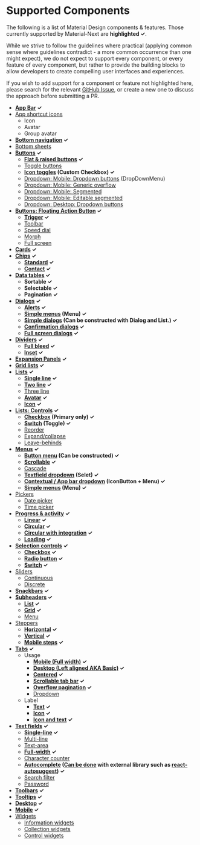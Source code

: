 # Supported Components

The following is a list of Material Design components & features.
Those currently supported by Material-Next are **highlighted ✓**.

While we strive to follow the guidelines where practical (applying
common sense where guidelines contradict - a more common occurrence than
one might expect), we do not expect to support every component, or every
feature of every component, but rather to provide the building blocks to
allow developers to create compelling user interfaces and experiences.

If you wish to add support for a component or feature not highlighted
here, please search for the relevant [GitHub Issue](https://github.com/material-next/material-next/issues), or create a new one
to discuss the approach before submitting a PR.

- **[App Bar](https://material.io/guidelines/layout/structure.html#structure-app-bar) ✓**
- [App shortcut icons](https://material.io/guidelines/style/icons.html#icons-app-shortcut-icons)
  - Icon
  - Avatar
  - Group avatar
- **[Bottom navigation](https://material.io/guidelines/components/bottom-navigation.html) ✓**
- [Bottom sheets](https://material.io/guidelines/components/bottom-sheets.html)
- **[Buttons](https://material.io/guidelines/components/buttons.html) ✓**
  - **[Flat & raised buttons](https://material.io/guidelines/components/buttons.html#buttons-flat-raised-buttons) ✓**
  - [Toggle buttons](https://material.io/guidelines/components/buttons.html#buttons-toggle-buttons)
  - **[Icon toggles](https://material.io/guidelines/components/buttons.html#buttons-toggle-buttons) (Custom Checkbox) ✓**
  - [Dropdown: Mobile: Dropdown buttons](https://material.io/guidelines/components/buttons.html#buttons-dropdown-buttons) (DropDownMenu)
  - [Dropdown: Mobile: Generic overflow](https://material.io/guidelines/components/buttons.html#buttons-dropdown-buttons)
  - [Dropdown: Mobile: Segmented](https://material.io/guidelines/components/buttons.html#buttons-dropdown-buttons)
  - [Dropdown: Mobile: Editable segmented](https://material.io/guidelines/components/buttons.html#buttons-dropdown-buttons)
  - [Dropdown: Desktop: Dropdown buttons](https://material.io/guidelines/components/buttons.html#buttons-dropdown-buttons)
- **[Buttons: Floating Action Button](https://material.io/guidelines/components/buttons-floating-action-button.html) ✓**
  - **[Trigger](https://material.io/guidelines/components/buttons-floating-action-button.html#buttons-floating-action-button-transitions) ✓**
  - [Toolbar](https://material.io/guidelines/components/buttons-floating-action-button.html#buttons-floating-action-button-transitions)
  - [Speed dial](https://material.io/guidelines/components/buttons-floating-action-button.html#buttons-floating-action-button-transitions)
  - [Morph](http://www.google.com/design/spec/components/buttons-floating-action-button.html#buttons-floating-action-button-transitions)
  - [Full screen](http://www.google.com/design/spec/components/buttons-floating-action-button.html#buttons-floating-action-button-transitions)
- **[Cards](https://material.io/guidelines/components/cards.html) ✓**
- **[Chips](https://material.io/guidelines/components/chips.html) ✓**
  - **[Standard](https://material.io/guidelines/components/chips.html) ✓**
  - **[Contact](https://material.io/guidelines/components/chips.html#chips-contact-chips) ✓**
- **[Data tables](https://material.io/guidelines/components/data-tables.html) ✓**
  - **Sortable ✓**
  - **Selectable ✓**
  - **Pagination ✓**
- **[Dialogs](https://material.io/guidelines/components/dialogs.html) ✓**
  - **[Alerts](https://material.io/guidelines/components/dialogs.html#dialogs-alerts) ✓**
  - **[Simple menus](https://material.io/guidelines/components/dialogs.html#dialogs-simple-menus) (Menu) ✓**
  - **[Simple dialogs](https://material.io/guidelines/components/dialogs.html#dialogs-simple-dialogs) (Can be constructed with Dialog and List.) ✓**
  - **[Confirmation dialogs](https://material.io/guidelines/components/dialogs.html#dialogs-confirmation-dialogs) ✓**
  - **[Full screen dialogs](https://material.io/guidelines/components/dialogs.html#dialogs-full-screen-dialogs) ✓**
- **[Dividers](https://material.io/guidelines/components/dividers.html) ✓**
  - **[Full bleed](https://material.io/guidelines/components/dividers.html#dividers-types-of-dividers) ✓**
  - **[Inset](https://material.io/guidelines/components/dividers.html#dividers-types-of-dividers) ✓**
- **[Expansion Panels](https://material.io/guidelines/components/expansion-panels.html) ✓**
- **[Grid lists](https://material.io/guidelines/components/grid-lists.html) ✓**
- **[Lists](https://material.io/guidelines/components/lists.html) ✓**
  - **[Single line](https://material.io/guidelines/components/lists.html#lists-specs) ✓**
  - **[Two line](https://material.io/guidelines/components/lists.html#lists-specs) ✓**
  - [Three line](https://material.io/guidelines/components/lists.html#lists-specs)
  - **[Avatar](https://material.io/guidelines/components/lists.html#lists-specs) ✓**
  - **[Icon](https://material.io/guidelines/components/lists.html#lists-specs) ✓**
- **[Lists: Controls](https://material.io/guidelines/components/lists-controls.html) ✓**
  - **[Checkbox](https://material.io/guidelines/components/lists-controls.html#lists-controls-types-of-list-controls) (Primary only) ✓**
  - **[Switch](https://material.io/guidelines/components/lists-controls.html#lists-controls-types-of-list-controls) (Toggle) ✓**
  - [Reorder](https://material.io/guidelines/components/lists-controls.html#lists-controls-types-of-list-controls)
  - [Expand/collapse](https://material.io/guidelines/components/lists-controls.html#lists-controls-types-of-list-controls)
  - [Leave-behinds](https://material.io/guidelines/components/lists-controls.html#lists-controls-types-of-list-controls)
- **[Menus](https://material.io/guidelines/components/menus.html) ✓**
  - **[Button menu](https://material.io/guidelines/components/menus.html#menus-usage) (Can be constructed) ✓**
  - **[Scrollable](https://material.io/guidelines/components/menus.html#menus-usage) ✓**
  - [Cascade](https://material.io/guidelines/components/menus.html#menus-usage)
  - **[Textfield dropdown](https://material.io/guidelines/components/menus.html#menus-behavior) (Selet) ✓**
  - **[Contextual / App bar dropdown](https://material.io/guidelines/components/menus.html#menus-usage) (IconButton + Menu) ✓**
  - **[Simple menus](https://material.io/guidelines/components/menus.html#menus-simple-menus) (Menu) ✓**
- [Pickers](https://material.io/guidelines/components/pickers.html)
  - [Date picker](https://material.io/guidelines/components/pickers.html#pickers-date-pickers)
  - [Time picker](https://material.io/guidelines/components/pickers.html#pickers-time-pickers)
- **[Progress & activity](https://material.io/guidelines/components/progress-activity.html) ✓**
  - **[Linear](https://material.io/guidelines/components/progress-activity.html#progress-activity-types-of-indicators) ✓**
  - **[Circular](https://material.io/guidelines/components/progress-activity.html#progress-activity-types-of-indicators) ✓**
  - **[Circular with integration](https://material.io/guidelines/components/progress-activity.html#progress-activity-types-of-indicators) ✓**
  - **[Loading](https://material.io/guidelines/components/progress-activity.html#progress-activity-types-of-indicators) ✓**
- **[Selection controls](https://material.io/guidelines/components/selection-controls.html) ✓**
  - **[Checkbox](https://material.io/guidelines/components/selection-controls.html#selection-controls-checkbox) ✓**
  - **[Radio button](https://material.io/guidelines/components/selection-controls.html#selection-controls-radio-button) ✓**
  - **[Switch](https://material.io/guidelines/components/selection-controls.html#selection-controls-switch) ✓**
- [Sliders](https://material.io/guidelines/components/sliders.html)
  - [Continuous](https://material.io/guidelines/components/sliders.html#sliders-continuous-slider)
  - [Discrete](https://material.io/guidelines/components/sliders.html#sliders-discrete-slider)
- **[Snackbars](https://material.io/guidelines/components/snackbars-toasts.html) ✓**
- **[Subheaders](https://material.io/guidelines/components/subheaders.html) ✓**
  - **[List](https://material.io/guidelines/components/subheaders.html#subheaders-list-subheaders) ✓**
  - **[Grid](https://material.io/guidelines/components/subheaders.html#subheaders-list-subheaders) ✓**
  - [Menu](https://material.io/guidelines/components/subheaders.html#subheaders-list-subheaders)
- [Steppers](https://material.io/guidelines/components/steppers.html)
  - **[Horizontal](https://material.io/guidelines/components/steppers.html#steppers-types-of-steppers) ✓**
  - **[Vertical](https://material.io/guidelines/components/steppers.html#steppers-types-of-steppers) ✓**
  - **[Mobile steps](https://material.io/guidelines/components/steppers.html#steppers-types-of-steps) ✓**
- **[Tabs](https://material.io/guidelines/components/tabs.html) ✓**
  - Usage
    - **[Mobile (Full width)](https://material.io/guidelines/components/tabs.html#tabs-usage) ✓**
    - **[Desktop (Left aligned AKA Basic)](https://material.io/guidelines/components/tabs.html#tabs-usage) ✓**
    - **[Centered](https://material.io/guidelines/components/tabs.html#tabs-usage) ✓**
    - **[Scrollable tab bar](https://material.io/guidelines/components/tabs.html#tabs-usage) ✓**
    - **[Overflow pagination](https://material.io/guidelines/components/tabs.html#tabs-usage) ✓**
    - [Dropdown](https://material.io/guidelines/components/tabs.html#tabs-usage)
  - Label
    - **[Text](https://material.io/guidelines/components/tabs.html#tabs-usage) ✓**
    - **[Icon](https://material.io/guidelines/components/tabs.html#tabs-usage) ✓**
    - **[Icon and text](https://material.io/guidelines/components/tabs.html#tabs-usage) ✓**
- **[Text fields](https://material.io/guidelines/components/text-fields.html) ✓**
  - **[Single-line](https://material.io/guidelines/components/text-fields.html#text-fields-single-line-text-field) ✓**
  - [Multi-line](https://material.io/guidelines/components/text-fields.html#text-fields-field-types)
  - [Text-area](https://material.io/guidelines/components/text-fields.html#text-fields-field-types)
  - **[Full-width](https://material.io/guidelines/components/text-fields.html#text-fields-multi-line-text-field) ✓**
  - [Character counter](https://material.io/guidelines/components/text-fields.html#text-fields-character-counter)
  - **[Autocomplete](https://material.io/guidelines/components/text-fields.html#text-fields-auto-complete-text-field) ([Can be done](/demos/autocomplete) with external library such as [react-autosuggest](https://github.com/moroshko/react-autosuggest)) ✓**
  - [Search filter](https://material.io/guidelines/components/text-fields.html#text-fields-search-filter)
  - [Password](https://material.io/guidelines/components/text-fields.html#text-fields-password-input)
- **[Toolbars](https://material.io/guidelines/components/toolbars.html) ✓**
-  **[Tooltips](https://material.io/guidelines/components/tooltips.html) ✓**
  -  **[Desktop](https://material.io/guidelines/components/tooltips.html#tooltips-tooltips-desktop-) ✓**
  -  **[Mobile](https://material.io/guidelines/components/tooltips.html#tooltips-tooltips-mobile-) ✓**
- [Widgets](https://material.io/guidelines/components/widgets.html)
  - [Information widgets](https://material.io/guidelines/components/widgets.html#widgets-types-of-widgets)
  - [Collection widgets](https://material.io/guidelines/components/widgets.html#widgets-types-of-widgets)
  - [Control widgets](https://material.io/guidelines/components/widgets.html#widgets-types-of-widgets)

